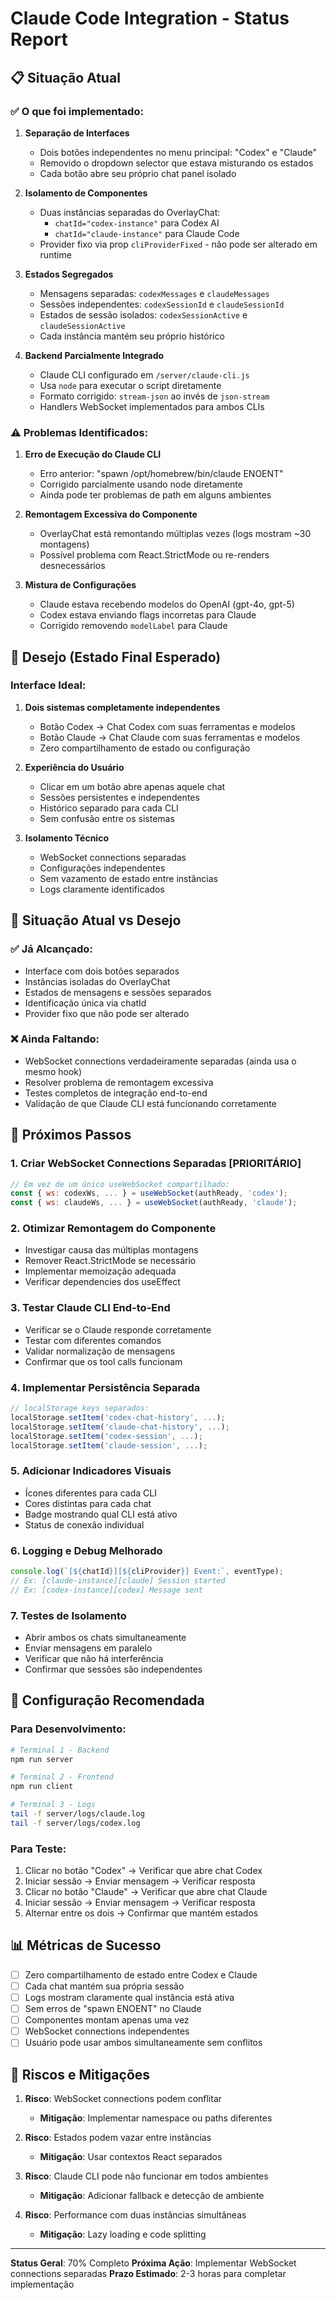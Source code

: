 # Claude Code Integration - Status Report

## 📋 Situação Atual

### ✅ O que foi implementado:

1. **Separação de Interfaces**
   - Dois botões independentes no menu principal: "Codex" e "Claude"
   - Removido o dropdown selector que estava misturando os estados
   - Cada botão abre seu próprio chat panel isolado

2. **Isolamento de Componentes**
   - Duas instâncias separadas do OverlayChat:
     - `chatId="codex-instance"` para Codex AI
     - `chatId="claude-instance"` para Claude Code
   - Provider fixo via prop `cliProviderFixed` - não pode ser alterado em runtime

3. **Estados Segregados**
   - Mensagens separadas: `codexMessages` e `claudeMessages`
   - Sessões independentes: `codexSessionId` e `claudeSessionId`
   - Estados de sessão isolados: `codexSessionActive` e `claudeSessionActive`
   - Cada instância mantém seu próprio histórico

4. **Backend Parcialmente Integrado**
   - Claude CLI configurado em `/server/claude-cli.js`
   - Usa `node` para executar o script diretamente
   - Formato corrigido: `stream-json` ao invés de `json-stream`
   - Handlers WebSocket implementados para ambos CLIs

### ⚠️ Problemas Identificados:

1. **Erro de Execução do Claude CLI**
   - Erro anterior: "spawn /opt/homebrew/bin/claude ENOENT"
   - Corrigido parcialmente usando node diretamente
   - Ainda pode ter problemas de path em alguns ambientes

2. **Remontagem Excessiva do Componente**
   - OverlayChat está remontando múltiplas vezes (logs mostram ~30 montagens)
   - Possível problema com React.StrictMode ou re-renders desnecessários

3. **Mistura de Configurações**
   - Claude estava recebendo modelos do OpenAI (gpt-4o, gpt-5)
   - Codex estava enviando flags incorretas para Claude
   - Corrigido removendo `modelLabel` para Claude

## 🎯 Desejo (Estado Final Esperado)

### Interface Ideal:
1. **Dois sistemas completamente independentes**
   - Botão Codex → Chat Codex com suas ferramentas e modelos
   - Botão Claude → Chat Claude com suas ferramentas e modelos
   - Zero compartilhamento de estado ou configuração

2. **Experiência do Usuário**
   - Clicar em um botão abre apenas aquele chat
   - Sessões persistentes e independentes
   - Histórico separado para cada CLI
   - Sem confusão entre os sistemas

3. **Isolamento Técnico**
   - WebSocket connections separadas
   - Configurações independentes
   - Sem vazamento de estado entre instâncias
   - Logs claramente identificados

## 🚧 Situação Atual vs Desejo

### ✅ Já Alcançado:
- Interface com dois botões separados
- Instâncias isoladas do OverlayChat
- Estados de mensagens e sessões separados
- Identificação única via chatId
- Provider fixo que não pode ser alterado

### ❌ Ainda Faltando:
- WebSocket connections verdadeiramente separadas (ainda usa o mesmo hook)
- Resolver problema de remontagem excessiva
- Testes completos de integração end-to-end
- Validação de que Claude CLI está funcionando corretamente

## 📝 Próximos Passos

### 1. **Criar WebSocket Connections Separadas** [PRIORITÁRIO]
```javascript
// Em vez de um único useWebSocket compartilhado:
const { ws: codexWs, ... } = useWebSocket(authReady, 'codex');
const { ws: claudeWs, ... } = useWebSocket(authReady, 'claude');
```

### 2. **Otimizar Remontagem do Componente**
- Investigar causa das múltiplas montagens
- Remover React.StrictMode se necessário
- Implementar memoização adequada
- Verificar dependencies dos useEffect

### 3. **Testar Claude CLI End-to-End**
- Verificar se o Claude responde corretamente
- Testar com diferentes comandos
- Validar normalização de mensagens
- Confirmar que os tool calls funcionam

### 4. **Implementar Persistência Separada**
```javascript
// localStorage keys separados:
localStorage.setItem('codex-chat-history', ...);
localStorage.setItem('claude-chat-history', ...);
localStorage.setItem('codex-session', ...);
localStorage.setItem('claude-session', ...);
```

### 5. **Adicionar Indicadores Visuais**
- Ícones diferentes para cada CLI
- Cores distintas para cada chat
- Badge mostrando qual CLI está ativo
- Status de conexão individual

### 6. **Logging e Debug Melhorado**
```javascript
console.log(`[${chatId}][${cliProvider}] Event:`, eventType);
// Ex: [claude-instance][claude] Session started
// Ex: [codex-instance][codex] Message sent
```

### 7. **Testes de Isolamento**
- Abrir ambos os chats simultaneamente
- Enviar mensagens em paralelo
- Verificar que não há interferência
- Confirmar que sessões são independentes

## 🔧 Configuração Recomendada

### Para Desenvolvimento:
```bash
# Terminal 1 - Backend
npm run server

# Terminal 2 - Frontend  
npm run client

# Terminal 3 - Logs
tail -f server/logs/claude.log
tail -f server/logs/codex.log
```

### Para Teste:
1. Clicar no botão "Codex" → Verificar que abre chat Codex
2. Iniciar sessão → Enviar mensagem → Verificar resposta
3. Clicar no botão "Claude" → Verificar que abre chat Claude
4. Iniciar sessão → Enviar mensagem → Verificar resposta
5. Alternar entre os dois → Confirmar que mantém estados

## 📊 Métricas de Sucesso

- [ ] Zero compartilhamento de estado entre Codex e Claude
- [ ] Cada chat mantém sua própria sessão
- [ ] Logs mostram claramente qual instância está ativa
- [ ] Sem erros de "spawn ENOENT" no Claude
- [ ] Componentes montam apenas uma vez
- [ ] WebSocket connections independentes
- [ ] Usuário pode usar ambos simultaneamente sem conflitos

## 🚨 Riscos e Mitigações

1. **Risco**: WebSocket connections podem conflitar
   - **Mitigação**: Implementar namespace ou paths diferentes

2. **Risco**: Estados podem vazar entre instâncias
   - **Mitigação**: Usar contextos React separados

3. **Risco**: Claude CLI pode não funcionar em todos ambientes
   - **Mitigação**: Adicionar fallback e detecção de ambiente

4. **Risco**: Performance com duas instâncias simultâneas
   - **Mitigação**: Lazy loading e code splitting

---

**Status Geral**: 70% Completo
**Próxima Ação**: Implementar WebSocket connections separadas
**Prazo Estimado**: 2-3 horas para completar implementação